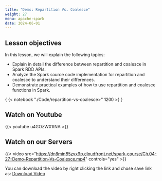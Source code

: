 ```yaml
---
title: "Demo: Repartition Vs. Coalesce"
weight: 27
menu: apache-spark
date: 2024-06-01
---
```


## Lesson objectives

In this lesson, we will explain the following topics:
- Explain in detail the difference between repartition and coalesce in Spark RDD APIs.
- Analyze the Spark source code implementation for repartition and coalesce to understand their differences.
- Demonstrate practical examples of how to use repartition and coalesce functions in Spark.

 <!-- <iframe
       src="./Code/repartition-vs-coalesce>"
       width="90%"
       height="1000px"
       style="border:none;">
 </iframe> -->
{ {< notebook "./Code/repartition-vs-coalesce>" 1200 >} }

## Watch on Youtube

{{< youtube u4GOzW01tNA >}}

## Watch on our Servers

{{< video src="https://dn8min85zvx9p.cloudfront.net/spark-course/Ch.04-27-Demo-Repartition-Vs-Coalesce.mp4" controls="yes" >}}

You can download the video by right clicking the link and chose save link as: [Download Video](https://dn8min85zvx9p.cloudfront.net/spark-course/Ch.04-27-Demo-Repartition-Vs-Coalesce.mp4)
